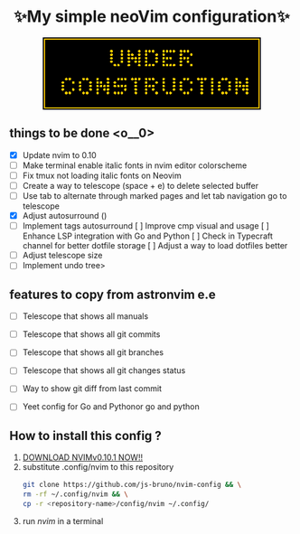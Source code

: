<h1 align="center">✨My simple neoVim configuration✨</h1>
<p align="center">
   <img align="center" src="./under_construction.gif" />
</p>

## things to be done <o__0>
- [x] Update nvim to 0.10
- [ ] Make terminal enable italic fonts in nvim editor colorscheme
- [ ] Fix tmux not loading italic fonts on Neovim
- [ ] Create a way to telescope (space + e) to delete selected buffer
- [ ] Use tab to alternate through marked pages and let tab navigation go to telescope
- [X] Adjust autosurround ()
- [ ] Implement tags autosurround [ ] Improve cmp visual and usage [ ] Enhance LSP integration with Go and Python [ ] Check in Typecraft channel for better dotfile storage [ ] Adjust a way to load dotfiles better
- [ ] Adjust telescope size
- [ ] Implement undo tree>

## features to copy from astronvim e.e
- [ ] Telescope that shows all manuals
- [ ] Telescope that shows all git commits
- [ ] Telescope that shows all git branches
- [ ] Telescope that shows all git changes status
- [ ] Way to show git diff from last commit
- [ ] Yeet config for Go and Pythonor go and python


## How to install this config ?
1. [DOWNLOAD NVIMv0.10.1 NOW!!](https://github.com/neovim/neovim/blob/master/INSTALL.md)
2. substitute .config/nvim to this repository
    ```sh
    git clone https://github.com/js-bruno/nvim-config && \
    rm -rf ~/.config/nvim && \
    cp -r <repository-name>/config/nvim ~/.config/
    ```
3. run *nvim* in a terminal
